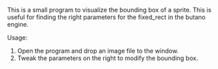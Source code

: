 This is  a small program to visualize the bounding box of a sprite. This is useful for finding the right parameters for the fixed_rect in the butano engine.

Usage: 

1. Open the program and drop an image file to the window.
2. Tweak the parameters on the right to modify the bounding box.
